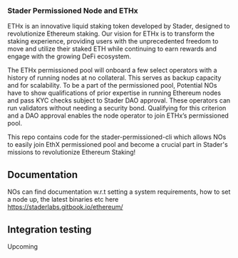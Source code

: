 ### Stader Permissioned Node and ETHx

ETHx is an innovative liquid staking token developed by Stader, designed to revolutionize Ethereum staking. Our vision for ETHx is to transform the staking experience, providing users with the unprecedented freedom to move and utilize their staked ETH while continuing to earn rewards and engage with the growing DeFi ecosystem.

The ETHx permissioned pool will onboard a few select operators with a history of running nodes at no collateral. This serves as backup capacity and for scalability. To be a part of the permissioned pool, Potential NOs have to show qualifications of prior expertise in running Ethereum nodes and pass KYC checks subject to Stader DAO approval. These operators can run validators without needing a security bond. Qualifying for this criterion and a DAO approval enables the node operator to join ETHx’s permissioned pool.

This repo contains code for the stader-permissioned-cli which allows NOs to easily join EthX permissioned pool and become a crucial part in Stader's missions to revolutionize Ethereum Staking!

## Documentation

NOs can find documentation w.r.t setting a system requirements, how to set a node up, the latest binaries etc here https://staderlabs.gitbook.io/ethereum/

## Integration testing

Upcoming